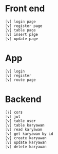 # Front end
    [v] login page
    [v] register page
    [v] table page
    [v] insert page
    [v] update page

# App
    [v] login 
    [v] register
    [v] route page

# Backend
    [?] cors
    [v] jwt
    [v] table user
    [v] table karyawan
    [v] read karyawan
    [v] get karyawan by id
    [v] create karyawan
    [v] update karyawan
    [v] delete karyawan
